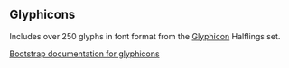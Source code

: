 ## Glyphicons

Includes over 250 glyphs in font format from the [Glyphicon](http://glyphicons.com/) Halflings set.

[Bootstrap documentation for glyphicons][bootstrap docs]


[bootstrap docs]: http://getbootstrap.com/components/#glyphicons
